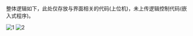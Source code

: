整体逻辑如下，此处仅存放与界面相关的代码(上位机)，未上传逻辑控制代码(嵌入式程序)。

![1](https://user-images.githubusercontent.com/49359900/163535347-9dfba3c5-e0f6-4c4a-a02f-eaa9c2d802cd.png)
![2](https://user-images.githubusercontent.com/49359900/163535355-056b0d73-fd24-47e6-8c76-4b7e57a3afa4.png)
